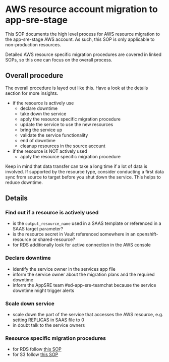 # AWS resource account migration to app-sre-stage

This SOP documents the high level process for AWS resource migration to the app-sre-stage AWS account.
As such, this SOP is only applicable to non-production resources.

Detailed AWS resource specific migration procedures are covered in linked SOPs, so this one can focus on the overall process.

## Overall procedure

The overall procedure is layed out like this. Have a look at the details section for more insights.

- if the resource is actively use
  - declare downtime
  - take down the service
  - apply the resource specific migration procedure
  - update the service to use the new resources
  - bring the service up
  - validate the service functionality
  - end of downtime
  - cleanup resources in the source account
- if the resource is NOT actively used
  - apply the resource specific migration procedure

Keep in mind that data transfer can take a long time if a lot of data is involved. If supported by the resource type, consider conducting a first data sync from source to target before you shut down the service. This helps to reduce downtime.

## Details

### Find out if a resource is actively used
- is the `output_resource_name` used in a SAAS template or referenced in a SAAS target parameter?
- is the resource secret in Vault referenced somewhere in an openshift-resource or shared-resource?
- for RDS additionally look for active connection in the AWS console

### Declare downtime
- identify the service owner in the services app file
- inform the service owner about the migration plans and the required downtime
- inform the AppSRE team #sd-app-sre-teamchat because the service downtime might trigger alerts

### Scale down service
- scale down the part of the service that accesses the AWS resource, e.g. setting REPLICAS in SAAS file to 0
- in doubt talk to the service owners

### Resource specific migration procedures
- for RDS follow [this SOP](database/migrate-rds-instances.md)
- for S3 follow [this SOP](migrate-s3-bucket.md)
